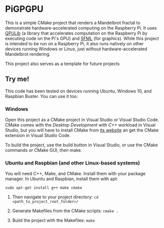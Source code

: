 # PiGPGPU
 This is a simple CMake project that renders a Mandelbrot fractal to demonstrate hardware-accelerated computing on the Raspberry Pi. 
 It uses [QPULib](https://github.com/m516/QPULib-CMake) (a library that accelerates computation on the Raspberry Pi by executing code on the Pi's GPU) and [SFML](https://www.sfml-dev.org/) (for graphics). While this project is intended to be run on a Raspberry Pi, it also
 runs natively on other devices running Windows or Linux, just without hardware-accelerated Mandelbrot rendering.
 
 This project also serves as a template for future projects
 
## Try me!

This code has been tested on devices running Ubuntu, Windows 10, and Raspbian Buster. You can use it too:

### Windows

Open this project as a CMake project in Visual Studio or Visual Studio Code. CMake comes with the *Desktop Development with C++* workload in Visual Studio, but you will have to install CMake from [its website](https://cmake.org/download/) an get the CMake extension in Visual Studio Code.

To build the project, use the build button in Visual Studio, or use the CMake commands or CMake GUI, then make.

### Ubuntu and Raspbian (and other Linux-based systems)

You will need C++, Make, and CMake. Install them with your package manager. In Ubuntu and Raspbian, install them with apt:

```
sudo apt-get install g++ make cmake
```

1. Then navigate to your project directory: `cd <path_to_project_root_folder>/`

2. Generate Makefiles from the CMake scripts: `cmake .`

3. Build the project with the Makefiles: `make`
